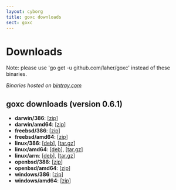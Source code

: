 ```yaml
---
layout: cyborg
title: goxc downloads
sect: goxc
---
```


Downloads
=========

Note: please use 'go get -u github.com/laher/goxc' instead of these binaries.

*Binaries hosted on [bintray.com](http://bintray.com/laher/utils/goxc)*

goxc downloads (version 0.6.1)
-------------

 * **darwin/386**: [[zip](https://dl.bintray.com//content/laher/utils/darwin_386/goxc_0.6.1_darwin_386.zip?direct)]
 * **darwin/amd64**: [[zip](https://dl.bintray.com//content/laher/utils/darwin_amd64/goxc_0.6.1_darwin_amd64.zip?direct)]
 * **freebsd/386**: [[zip](https://dl.bintray.com//content/laher/utils/freebsd_386/goxc_0.6.1_freebsd_386.zip?direct)]
 * **freebsd/amd64**: [[zip](https://dl.bintray.com//content/laher/utils/freebsd_amd64/goxc_0.6.1_freebsd_amd64.zip?direct)]
 * **linux/386**: [[deb](https://dl.bintray.com//content/laher/utils/linux_386/goxc_0.6.1_i386.deb?direct)], [[tar.gz](https://dl.bintray.com//content/laher/utils/linux_386/goxc_0.6.1_linux_386.tar.gz?direct)]
 * **linux/amd64**: [[deb](https://dl.bintray.com//content/laher/utils/linux_amd64/goxc_0.6.1_amd64.deb?direct)], [[tar.gz](https://dl.bintray.com//content/laher/utils/linux_amd64/goxc_0.6.1_linux_amd64.tar.gz?direct)]
 * **linux/arm**: [[deb](https://dl.bintray.com//content/laher/utils/linux_arm/goxc_0.6.1_armel.deb?direct)], [[tar.gz](https://dl.bintray.com//content/laher/utils/linux_arm/goxc_0.6.1_linux_arm.tar.gz?direct)]
 * **openbsd/386**: [[zip](https://dl.bintray.com//content/laher/utils/openbsd_386/goxc_0.6.1_openbsd_386.zip?direct)]
 * **openbsd/amd64**: [[zip](https://dl.bintray.com//content/laher/utils/openbsd_amd64/goxc_0.6.1_openbsd_amd64.zip?direct)]
 * **windows/386**: [[zip](https://dl.bintray.com//content/laher/utils/windows_386/goxc_0.6.1_windows_386.zip?direct)]
 * **windows/amd64**: [[zip](https://dl.bintray.com//content/laher/utils/windows_amd64/goxc_0.6.1_windows_amd64.zip?direct)]
